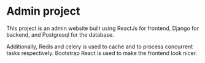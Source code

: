 # Admin project

This project is an admin website built using ReactJs for frontend, Django for backend, and Postgresql for the database.

Additionally, Redis and celery is used to cache and to process concurrent tasks respectively. Bootstrap React is used to make the frontend look nicer.